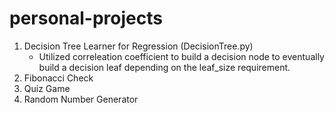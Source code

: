 # personal-projects
1. Decision Tree Learner for Regression (DecisionTree.py)
   - Utilized correleation coefficient to build a decision node to eventually build a decision leaf depending on the leaf_size requirement.
3. Fibonacci Check
4. Quiz Game
5. Random Number Generator
